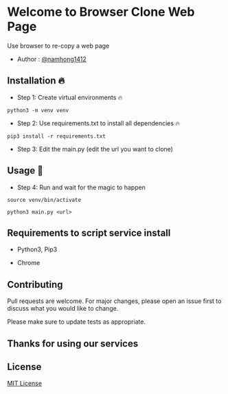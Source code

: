 # Welcome to Browser Clone Web Page

Use browser to re-copy a web page

- Author : [@namhong1412](https://github.com/namhong1412)

## Installation 🔥
- Step 1: Create virtual environments 🔥

`python3 -m venv venv`

- Step 2: Use requirements.txt to install all dependencies 🔥

`pip3 install -r requirements.txt`

- Step 3: Edit the main.py (edit the url you want to clone)

## Usage 🚀
- Step 4: Run and wait for the magic to happen

`source venv/bin/activate`

`python3 main.py <url>`

## Requirements to script service install
- Python3, Pip3

- Chrome

## Contributing
Pull requests are welcome. For major changes, please open an issue first to discuss what you would like to change.

Please make sure to update tests as appropriate.

## Thanks for using our services

## License
[MIT License](https://choosealicense.com/licenses/mit/)
